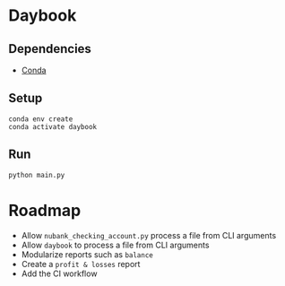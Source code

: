 # Daybook

## Dependencies

- [Conda](https://docs.conda.io/projects/conda/en/latest/user-guide/install/index.html)

## Setup

```shell
conda env create
conda activate daybook
```

## Run

```shell
python main.py
```

# Roadmap

- Allow `nubank_checking_account.py` process a file from CLI arguments
- Allow `daybook` to process a file from CLI arguments
- Modularize reports such as `balance`
- Create a `profit & losses` report
- Add the CI workflow